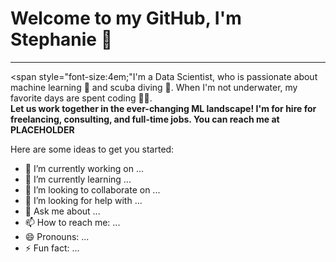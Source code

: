 # Welcome to my GitHub, I'm Stephanie 👋
---
<span style="font-size:4em;"I'm a Data Scientist, who is passionate about machine learning 🤖 and scuba diving 🤿.  When I'm not underwater, my favorite days are spent coding 👩‍💻.</span>
<br>
<b>Let us work together in the ever-changing ML landscape!  I'm for hire for freelancing, consulting, and full-time jobs.  You can reach me at PLACEHOLDER</b>


Here are some ideas to get you started:

- 🔭 I’m currently working on ...
- 🌱 I’m currently learning ...
- 👯 I’m looking to collaborate on ...
- 🤔 I’m looking for help with ...
- 💬 Ask me about ...
- 📫 How to reach me: ...
- 😄 Pronouns: ...
- ⚡ Fun fact: ...
